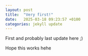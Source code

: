 ```yaml
---
layout: post
title:  "Very first!"
date:   2025-03-18 09:23:57 +0100
categories: jekyll update
---
```


First and probably last update here ;)

Hope this works hehe